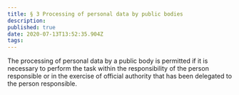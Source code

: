 ```yaml
---
title: § 3 Processing of personal data by public bodies 
description: 
published: true
date: 2020-07-13T13:52:35.904Z
tags: 
---
```


The processing of personal data by a public body is permitted if it is necessary to perform the task within the responsibility of the person responsible or in the exercise of official authority that has been delegated to the person responsible.
